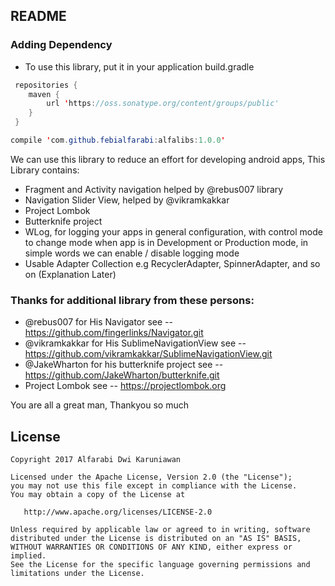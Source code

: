 README
----------------------------

### Adding Dependency
* To use this library, put it in your application build.gradle

```java
 repositories {
    maven {
        url 'https://oss.sonatype.org/content/groups/public'
    }
 }
```
```java
compile 'com.github.febialfarabi:alfalibs:1.0.0'
```

We can use this library to reduce an effort for developing android apps, This Library contains:

- Fragment and Activity navigation helped by @rebus007 library
- Navigation Slider View, helped by @vikramkakkar
- Project Lombok
- Butterknife project
- WLog, for logging your apps in general configuration, with control mode to change mode when app is in Development or Production mode, in simple words we can enable / disable logging mode
- Usable Adapter Collection e.g RecyclerAdapter, SpinnerAdapter, and so on (Explanation Later)


### Thanks for additional library from these persons:

- @rebus007 for His Navigator see -- https://github.com/fingerlinks/Navigator.git
- @vikramkakkar for His SublimeNavigationView see -- https://github.com/vikramkakkar/SublimeNavigationView.git
- @JakeWharton for his butterknife project see -- https://github.com/JakeWharton/butterknife.git
- Project Lombok see -- https://projectlombok.org

You are all a great man, Thankyou so much


License
-------

    Copyright 2017 Alfarabi Dwi Karuniawan

    Licensed under the Apache License, Version 2.0 (the "License");
    you may not use this file except in compliance with the License.
    You may obtain a copy of the License at

       http://www.apache.org/licenses/LICENSE-2.0

    Unless required by applicable law or agreed to in writing, software
    distributed under the License is distributed on an "AS IS" BASIS,
    WITHOUT WARRANTIES OR CONDITIONS OF ANY KIND, either express or implied.
    See the License for the specific language governing permissions and
    limitations under the License.
